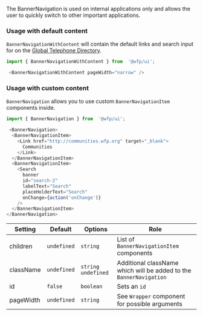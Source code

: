 The BannerNavigation is used on internal applications only and allows the user to quickly switch to other important applications.

### Usage with default content

`BannerNavigationWithContent` will contain the default links and search input for on the [Global Telephone Directory](http://gtd.wfp.org/).

```js
import { BannerNavigationWithContent } from  '@wfp/ui';
```
```js
 <BannerNavigationWithContent pageWidth="narrow" />
```

### Usage with custom content

`BannerNavigation` allows you to use custom `BannerNavigationItem` components inside.
```js
import { BannerNavigation } from  '@wfp/ui';
```
```js
 <BannerNavigation>
  <BannerNavigationItem>
    <Link href="http://communities.wfp.org" target="_blank">
      Communities
    </Link>
  </BannerNavigationItem>
  <BannerNavigationItem>
    <Search
      banner
      id="search-2"
      labelText="Search"
      placeHolderText="Search"
      onChange={action('onChange')}
    />
  </BannerNavigationItem>
</BannerNavigation>
```
| Setting | Default | Options | Role |
| -------- | ----------- | -------------------- | ---------------------------------------------- |
| children | `undefined` | `string` | List of `BannerNavigationItem` components |
| className | `undefined` | `string`  `undefined` | Additional className which will be added to the `BannerNavigation`  |
| id | `false` | `boolean` | Sets an `id`  |
| pageWidth | `undefined` | `string` | See `Wrapper` component for possible arguments |